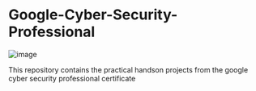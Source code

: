 # Google-Cyber-Security-Professional

![image](https://github.com/adithyavmenon1408/Google-Cyber-Security-Professional/assets/66137765/8a5f76a5-867b-46c4-a143-bef18b1f7de6)

This repository contains the practical handson projects from the google cyber security professional certificate
